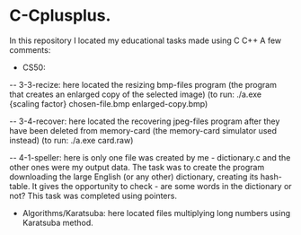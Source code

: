 # C-Cplusplus.

In this repository I located my educational tasks made using C C++
A few comments:


- CS50:

-- 3-3-recize: here located the resizing bmp-files program (the program that creates an enlarged copy of the selected image)
(to run: ./a.exe {scaling factor} chosen-file.bmp enlarged-copy.bmp)

-- 3-4-recover: here located the recovering jpeg-files program after they have been deleted from memory-card (the memory-card simulator used instead) 
(to run: ./a.exe card.raw)

-- 4-1-speller: here is only one file was created by me - dictionary.c and the other ones were my output data. The task was to create the program downloading the large English (or any other) dictionary, creating its hash-table. It gives the opportunity to check - are some words in the dictionary or not? This task was completed using pointers.


- Algorithms/Karatsuba: here located files multiplying long numbers using Karatsuba method.
